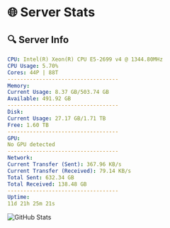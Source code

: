 # 🌐 Server Stats
## 🔍 Server Info
```yaml
CPU: Intel(R) Xeon(R) CPU E5-2699 v4 @ 1344.80MHz
CPU Usage: 5.70%
Cores: 44P | 88T
-----------------------------------
Memory:
Current Usage: 8.37 GB/503.74 GB
Available: 491.92 GB
-----------------------------------
Disk:
Current Usage: 27.17 GB/1.71 TB
Free: 1.60 TB
-----------------------------------
GPU:
No GPU detected
-----------------------------------
Network:
Current Transfer (Sent): 367.96 KB/s
Current Transfer (Received): 79.14 KB/s
Total Sent: 632.34 GB
Total Received: 138.48 GB
-----------------------------------
Uptime:
11d 21h 25m 21s
```
![GitHub Stats](https://img.shields.io/badge/Updated-2025-05-01_14:34:09-blue)